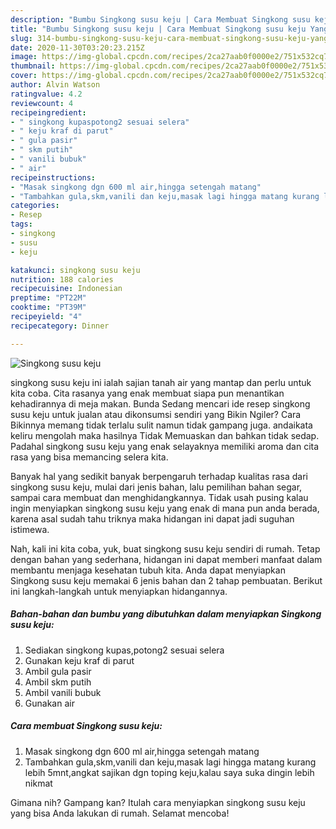 ```yaml
---
description: "Bumbu Singkong susu keju | Cara Membuat Singkong susu keju Yang Enak dan Simpel"
title: "Bumbu Singkong susu keju | Cara Membuat Singkong susu keju Yang Enak dan Simpel"
slug: 314-bumbu-singkong-susu-keju-cara-membuat-singkong-susu-keju-yang-enak-dan-simpel
date: 2020-11-30T03:20:23.215Z
image: https://img-global.cpcdn.com/recipes/2ca27aab0f0000e2/751x532cq70/singkong-susu-keju-foto-resep-utama.jpg
thumbnail: https://img-global.cpcdn.com/recipes/2ca27aab0f0000e2/751x532cq70/singkong-susu-keju-foto-resep-utama.jpg
cover: https://img-global.cpcdn.com/recipes/2ca27aab0f0000e2/751x532cq70/singkong-susu-keju-foto-resep-utama.jpg
author: Alvin Watson
ratingvalue: 4.2
reviewcount: 4
recipeingredient:
- " singkong kupaspotong2 sesuai selera"
- " keju kraf di parut"
- " gula pasir"
- " skm putih"
- " vanili bubuk"
- " air"
recipeinstructions:
- "Masak singkong dgn 600 ml air,hingga setengah matang"
- "Tambahkan gula,skm,vanili dan keju,masak lagi hingga matang kurang lebih 5mnt,angkat sajikan dgn toping keju,kalau saya suka dingin lebih nikmat"
categories:
- Resep
tags:
- singkong
- susu
- keju

katakunci: singkong susu keju 
nutrition: 188 calories
recipecuisine: Indonesian
preptime: "PT22M"
cooktime: "PT39M"
recipeyield: "4"
recipecategory: Dinner

---
```



![Singkong susu keju](https://img-global.cpcdn.com/recipes/2ca27aab0f0000e2/751x532cq70/singkong-susu-keju-foto-resep-utama.jpg)


singkong susu keju ini ialah sajian tanah air yang mantap dan perlu untuk kita coba. Cita rasanya yang enak membuat siapa pun menantikan kehadirannya di meja makan.
Bunda Sedang mencari ide resep singkong susu keju untuk jualan atau dikonsumsi sendiri yang Bikin Ngiler? Cara Bikinnya memang tidak terlalu sulit namun tidak gampang juga. andaikata keliru mengolah maka hasilnya Tidak Memuaskan dan bahkan tidak sedap. Padahal singkong susu keju yang enak selayaknya memiliki aroma dan cita rasa yang bisa memancing selera kita.

Banyak hal yang sedikit banyak berpengaruh terhadap kualitas rasa dari singkong susu keju, mulai dari jenis bahan, lalu pemilihan bahan segar, sampai cara membuat dan menghidangkannya. Tidak usah pusing kalau ingin menyiapkan singkong susu keju yang enak di mana pun anda berada, karena asal sudah tahu triknya maka hidangan ini dapat jadi suguhan istimewa.




Nah, kali ini kita coba, yuk, buat singkong susu keju sendiri di rumah. Tetap dengan bahan yang sederhana, hidangan ini dapat memberi manfaat dalam membantu menjaga kesehatan tubuh kita. Anda dapat menyiapkan Singkong susu keju memakai 6 jenis bahan dan 2 tahap pembuatan. Berikut ini langkah-langkah untuk menyiapkan hidangannya.

<!--inarticleads1-->

##### Bahan-bahan dan bumbu yang dibutuhkan dalam menyiapkan Singkong susu keju:

1. Sediakan  singkong kupas,potong2 sesuai selera
1. Gunakan  keju kraf di parut
1. Ambil  gula pasir
1. Ambil  skm putih
1. Ambil  vanili bubuk
1. Gunakan  air




<!--inarticleads2-->

##### Cara membuat Singkong susu keju:

1. Masak singkong dgn 600 ml air,hingga setengah matang
1. Tambahkan gula,skm,vanili dan keju,masak lagi hingga matang kurang lebih 5mnt,angkat sajikan dgn toping keju,kalau saya suka dingin lebih nikmat




Gimana nih? Gampang kan? Itulah cara menyiapkan singkong susu keju yang bisa Anda lakukan di rumah. Selamat mencoba!
